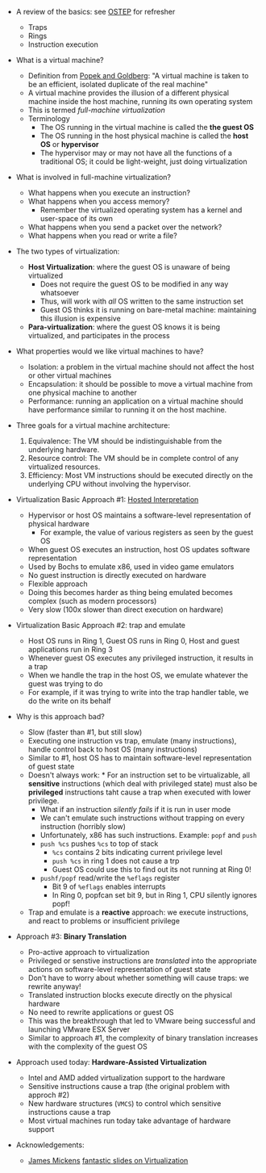 * A review of the basics: see [OSTEP](http://pages.cs.wisc.edu/~remzi/OSTEP/cpu-mechanisms.pdf) for refresher
    * Traps
    * Rings
    * Instruction execution
* What is a virtual machine?
    * Definition from [Popek and Goldberg](https://cs.nyu.edu/courses/fall14/CSCI-GA.3033-010/popek-goldberg.pdf): "A virtual machine is taken to be an efficient, isolated duplicate of the real machine" 
    * A virtual machine provides the illusion of a different physical
      machine inside the host machine, running its own operating system
    * This is termed *full-machine virtualization*
    * Terminology
        * The OS running in the virtual machine is called the **the guest OS**
        * The OS running in the host physical machine is called the **host OS** or **hypervisor**
        * The hypervisor may or may not have all the functions of a
          traditional OS; it could be light-weight, just doing
          virtualization
* What is involved in full-machine virtualization?
    * What happens when you execute an instruction?
    * What happens when you access memory?
        * Remember the virtualized operating system has a kernel and user-space of its own
    * What happens when you send a packet over the network?
    * What happens when you read or write a file?
* The two types of virtualization:
    * **Host Virtualization**: where the guest OS is unaware of being virtualized
        * Does not require the guest OS to be modified in any way whatsoever
        * Thus, will work with *all* OS written to the same instruction set
        * Guest OS thinks it is running on bare-metal machine: maintaining this illusion is expensive
    * **Para-virtualization**: where the guest OS knows it is being virtualized, and participates in the process
* What properties would we like virtual machines to have?
    * Isolation: a problem in the virtual machine should not affect the host or other virtual machines
    * Encapsulation: it should be possible to move a virtual machine from one physical machine to another
    * Performance: running an application on a virtual machine should have performance similar to running it on the host machine. 
* Three goals for a virtual machine architecture:
    1. Equivalence: The VM should be indistinguishable from the underlying hardware.
    2. Resource control: The VM should be in complete control of any virtualized resources.
    3. Efficiency: Most VM instructions should be executed directly on the underlying CPU without involving the hypervisor.

* Virtualization Basic Approach #1: [Hosted Interpretation](http://www.eecs.harvard.edu/~cs161/notes/virtualization.pdf)
    * Hypervisor or host OS maintains a software-level representation of physical hardware
        * For example, the value of various registers as seen by the guest OS
    * When guest OS executes an instruction, host OS updates software representation
    * Used by Bochs to emulate x86, used in video game emulators
    * No guest instruction is directly executed on hardware
    * Flexible approach
    * Doing this becomes harder as thing being emulated becomes complex (such as modern processors)
    * Very slow (100x slower than direct execution on hardware)
* Virtualization Basic Approach #2: trap and emulate
    * Host OS runs in Ring 1, Guest OS runs in Ring 0, Host and guest applications run in Ring 3
    * Whenever guest OS executes any privileged instruction, it results in a trap
    * When we handle the trap in the host OS, we emulate whatever the guest was trying to do
    * For example, if it was trying to write into the trap handler table, we do the write on its behalf
* Why is this approach bad?
    * Slow (faster than #1, but still slow)
    * Executing one instruction vs trap, emulate (many instructions),
      handle control back to host OS (many instructions)
    * Similar to #1, host OS has to maintain software-level representation of guest state
    * Doesn't always work:
            * For an instruction set to be virtualizable, all **sensitive** instructions (which deal with privileged state) must also be **privileged** instructions taht cause a trap when executed with lower privilege. 
        * What if an instruction *silently fails* if it is run in user mode
        * We can't emulate such instructions without trapping on every instruction (horribly slow)
        * Unfortunately, x86 has such instructions. Example: `popf` and `push`
        * `push %cs` pushes `%cs` to top of stack
            * `%cs` contains 2 bits indicating current privilege level
            * `push %cs` in ring 1 does not cause a trp
            * Guest OS could use this to find out its not running at Ring 0!
        * `pushf/popf` read/write the `%eflags` register
            * Bit 9 of `%eflags` enables interrupts
            * In Ring 0, popfcan set bit 9, but in Ring 1, CPU silently ignores popf!
    * Trap and emulate is a **reactive** approach: we execute instructions, and react to problems or insufficient privilege
* Approach #3: **Binary Translation**
    * Pro-active approach to virtualization
    * Privileged or senstive instructions are *translated* into the appropriate actions on software-level representation of guest state
    * Don't have to worry about whether something will cause traps: we rewrite anyway!
    * Translated instruction blocks execute directly on the physical hardware
    * No need to rewrite applications or guest OS
    * This was the breakthrough that led to VMware being successful and launching VMware ESX Server
    * Similar to approach #1, the complexity of binary translation increases with the complexity of the guest OS 
* Approach used today: **Hardware-Assisted Virtualization**
    * Intel and AMD added virtualization support to the hardware
    * Sensitive instructions cause a trap (the original problem with approch #2)
    * New hardware structures (`VMCS`) to control which sensitive instructions cause a trap
    * Most virtual machines run today take advantage of hardware support 
    
* Acknowledgements:
    * [James Mickens](https://mickens.seas.harvard.edu/) [fantastic slides on Virtualization](http://www.eecs.harvard.edu/~cs161/notes/virtualization.pdf)
    